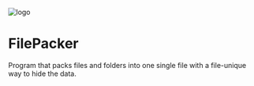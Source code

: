 ![logo](https://github.com/user-attachments/assets/2b64d379-8b44-4b01-a1bb-94b056b820a2)
# FilePacker
 Program that packs files and folders into one single file with a file-unique way to hide the data.

